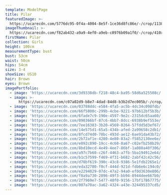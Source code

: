 ```yaml
---
template: ModelPage
title: Pilar
featuredImage: >-
  https://ucarecdn.com/5776dc95-0f4a-4004-8e5f-1ce36d8fc86e/-/crop/1138x602/0,59/-/preview/
imageThumbnail: >-
  https://ucarecdn.com/f82ab432-a9a9-4ef0-a9eb-c0976b09a1f0/-/crop/410x412/244,76/-/preview/
firstName: Pilar
collection: Girls
height: 100cm
measurementType: bust
bust: 53cm
waist: 50cm
hips: 54cm
size: 3-4
shoeSize: US10
hair: Brown
eyes: Brown
imagePortfolio:
  - image: 'https://ucarecdn.com/3d9338db-f218-48c4-ba95-58d6a525508c/'
  - image: >-
      https://ucarecdn.com/c07a02d9-b8e7-4dad-84d8-b3b2d7ec005b/-/crop/682x892/291,130/-/preview/
  - image: 'https://ucarecdn.com/03788ddc-e584-4fa5-ac5b-4dc34c098fdb/'
  - image: 'https://ucarecdn.com/66f5800c-299b-4cbe-9221-97b612bf5b3b/'
  - image: 'https://ucarecdn.com/6fade7c9-190e-4597-9e2c-2315dc65aa60/'
  - image: 'https://ucarecdn.com/090366bf-87c6-4bb7-8dcc-6938b9ef553e/'
  - image: 'https://ucarecdn.com/7ee16383-3b20-4569-8264-57fdd5d3ef67/'
  - image: 'https://ucarecdn.com/14e575d1-65a5-434b-afed-2a99658c2db1/'
  - image: 'https://ucarecdn.com/8fcd74d0-78bc-493d-ae12-6ae91da43b72/'
  - image: 'https://ucarecdn.com/2b72af1e-4280-4e80-83a2-f5852130ee6e/'
  - image: 'https://ucarecdn.com/e092c890-19cc-4c60-8a67-c02efb250b29/'
  - image: 'https://ucarecdn.com/8bd10ecd-4e49-4ee7-86bf-1a080a40f306/'
  - image: 'https://ucarecdn.com/a97c7b60-c26f-4463-a7fb-5ba194912e64/'
  - image: 'https://ucarecdn.com/b1c57599-f469-4f31-b682-2abf42c42c56/'
  - image: 'https://ucarecdn.com/d70bf619-390c-43c8-9386-5e1fdb2265e1/'
  - image: 'https://ucarecdn.com/eda32780-f0cf-444d-921d-fdb6e6c194c0/'
  - image: 'https://ucarecdn.com/e2294029-07dc-47a2-94a0-ef0d3630e806/'
  - image: 'https://ucarecdn.com/f8a9a730-2896-49f3-bb94-8944dee667b9/'
  - image: 'https://ucarecdn.com/2f7969e7-5477-40f0-9156-17bf17867775/'
  - image: 'https://ucarecdn.com/007a70ac-3a62-4324-a43e-324495337cd5/'
---
```



